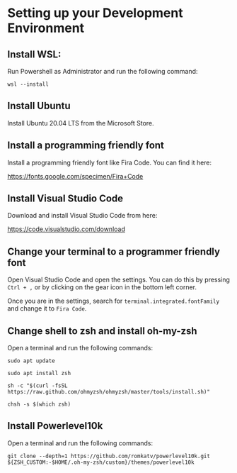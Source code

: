 # Setting up your Development Environment 

## Install WSL:

Run Powershell as Administrator and run the following command:

`wsl --install`

## Install Ubuntu

Install Ubuntu 20.04 LTS from the Microsoft Store.

## Install a programming friendly font

Install a programming friendly font like Fira Code. You can find it here:

https://fonts.google.com/specimen/Fira+Code

## Install Visual Studio Code

Download and install Visual Studio Code from here:

https://code.visualstudio.com/download

## Change your terminal to a programmer friendly font

Open Visual Studio Code and open the settings. You can do this by pressing `Ctrl + ,` or by clicking on the gear icon in the bottom left corner.

Once you are in the settings, search for `terminal.integrated.fontFamily` and change it to `Fira Code`.

## Change shell to zsh and install oh-my-zsh

Open a terminal and run the following commands:

`sudo apt update`

`sudo apt install zsh`

`sh -c "$(curl -fsSL https://raw.github.com/ohmyzsh/ohmyzsh/master/tools/install.sh)"`

`chsh -s $(which zsh)`

## Install Powerlevel10k

Open a terminal and run the following commands:

`git clone --depth=1 https://github.com/romkatv/powerlevel10k.git ${ZSH_CUSTOM:-$HOME/.oh-my-zsh/custom}/themes/powerlevel10k`
